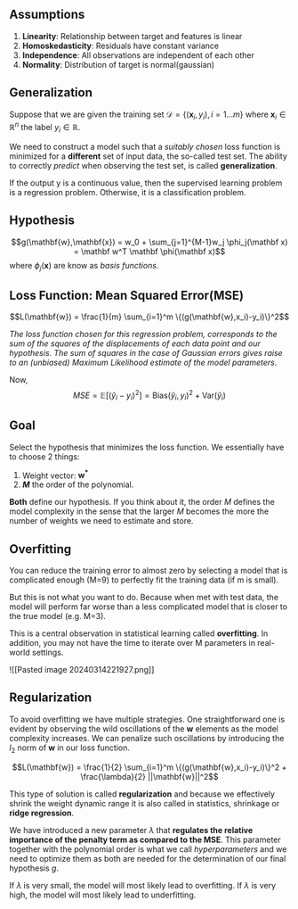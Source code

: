 ## Assumptions
1. **Linearity**: Relationship between target and features is linear
2. **Homoskedasticity**: Residuals have constant variance
3. **Independence**: All observations are independent of each other
4. **Normality**: Distribution of target is normal(gaussian)
## Generalization
Suppose that we are given the training set $\mathcal D = \{(\mathbf x_i, y_i), i =1 \dots m\}$ where $\mathbf x_i \in \mathbb R^n$ the label $y_i \in \mathbb R$. 

We need to construct a model such that a *suitably chosen* loss function is minimized for a **different** set of input data, the so-called test set. The ability to correctly *predict* when observing the test set, is called **generalization**.

If the output y is a continuous value, then the supervised learning problem is a regression problem. Otherwise, it is a classification problem.

## Hypothesis

$$g(\mathbf{w},\mathbf{x}) = w_0 + \sum_{j=1}^{M-1}w_j \phi_j(\mathbf x) = \mathbf w^T \mathbf \phi(\mathbf x)$$
where $\phi_j(\mathbf x)$ are know as _basis functions_.


## Loss Function: Mean Squared Error(MSE)

$$L(\mathbf{w}) = \frac{1}{m} \sum_{i=1}^m \{(g(\mathbf{w},x_i)-y_i)\}^2$$

*The loss function chosen for this regression problem, corresponds to the sum of the squares of the displacements of each data point and our hypothesis. The sum of squares in the case of Gaussian errors gives raise to an (unbiased) Maximum Likelihood estimate of the model parameters*.

Now, 
$$MSE = \mathbb{E}[(\hat{y}_i - y_i)^2] = \mathrm{Bias}{({\hat{y}_i}, y_i)}^2 + \mathrm{Var}(\hat{y}_i)$$


## Goal
Select the hypothesis that minimizes the loss function. 
We essentially have to choose 2 things: 

1. Weight vector: $\mathbf{w^*}$ 
2. **$M$** the order of the polynomial. 

**Both** define our hypothesis. If you think about it, the order $M$ defines the model complexity in the sense that the larger $M$ becomes the more the number of weights we need to estimate and store.

## Overfitting
You can reduce the training error to almost zero by selecting a model that is complicated enough (M=9) to perfectly fit the training data (if m is small).

But this is not what you want to do. Because when met with test data, the model will perform far worse than a less complicated model that is closer to the true model (e.g. M=3). 

This is a central observation in statistical learning called **overfitting**. In addition, you may not have the time to iterate over M parameters in real-world settings.

![[Pasted image 20240314221927.png]]

## Regularization

To avoid overfitting we have multiple strategies. One straightforward one is evident by observing the wild oscillations of the $\mathbf{w}$ elements as the model complexity increases. We can penalize such oscillations by introducing the $l_2$ norm of $\mathbf{w}$ in our loss function.
  

$$L(\mathbf{w}) = \frac{1}{2} \sum_{i=1}^m \{(g(\mathbf{w},x_i)-y_i)\}^2 + \frac{\lambda}{2} ||\mathbf{w}||^2$$

  
This type of solution is called **regularization** and because we effectively shrink the weight dynamic range it is also called in statistics, shrinkage or **ridge regression**. 

We have introduced a new parameter $\lambda$ that **regulates the relative importance of the penalty term as compared to the MSE**. This parameter together with the polynomial order is what we call *hyperparameters* and we need to optimize them as both are needed for the determination of our final hypothesis $g$.

If $\lambda$ is very small, the model will most likely lead to overfitting.
If $\lambda$ is very high, the model will most likely lead to underfitting.



